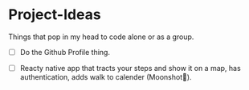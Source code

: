 # Project-Ideas
Things that pop in my head to code alone or as a group.

- [ ] Do the Github Profile thing.
- [ ] Reacty native app that tracts your steps and show it on a map, has authentication, adds walk to calender (Moonshot👀).

